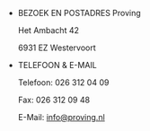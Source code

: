 - BEZOEK EN POSTADRES
  Proving

  Het Ambacht 42

  6931 EZ Westervoort
- TELEFOON & E-MAIL

  Telefoon: 026 312 04 09

  Fax: 026 312 09 48

  E-Mail: info@proving.nl
